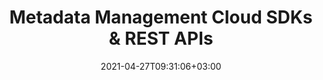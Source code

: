 ---
############################# Static ############################
layout: "product"
date: 2021-04-27T09:31:06+03:00
draft: false

############################# Head ############################
head_title: "Document Metadata Manipulation Cloud SDKs and REST APIs"
head_description: "Perform metadata operations on documents, images, multimedia and image file formats using cURL Commands and Cloud SDKs for .NET and Java."

############################# Header ############################
title: "Metadata Management Cloud SDKs & REST APIs"
description: "Perform metadata manipulation operations on documents, images and other popular file formats using cURL commands or independent SDKs for .NET and Java platforms."

############################# APIs ###############################
apis:
  enable: true

  api:
    # api loop
    - title: "GroupDocs.Metadata Cloud APIs Include"
      
      api_product:
        # api_product loop
        - link: "https://products.groupdocs.com/metadata/curl/"
          img_alt: "GroupDocs.Metadata Cloud for cURL"
          image: "https://www.groupdocs.cloud/templates/groupdocscloud/images/sdk/272x272/groupdocs_metadata-for-curl.webp"
          product: "GroupDocs.Metadata for"
          platform: "Cloud cURL"
          content: "Use cURL commands to send requests to GroupDocs.Metadata Cloud REST API and perform metadata operations within supported document formats on any language or platform"

        # api_product loop
        - link: "https://products.groupdocs.com/metadata/net/"
          img_alt: "GroupDocs.Metadata Cloud SDK for .NET"
          image: "https://www.groupdocs.cloud/templates/groupdocscloud/images/sdk/272x272/groupdocs_metadata-for-net.webp"
          product: "GroupDocs.Metadata for"
          platform: ".NET"
          content: ".NET metadata management SDK to extract, modify, locate and remove metadata information from supported documents and image formats."

          # api_product loop
        - link: "https://products.groupdocs.com/metadata/java/"
          img_alt: "GroupDocs.Metadata Cloud SDK for Java"
          image: "https://www.groupdocs.cloud/templates/groupdocscloud/images/sdk/272x272/groupdocs_metadata-for-java.webp"
          product: "GroupDocs.Metadata for"
          platform: "Java"
          content: "Enhance the capabilities of your Java applications with robust metadata manipulation features using SDK for Java applications."

        



        

    
       

    

############################# Back to top ###############################
back_to_top:
  enable: true
---